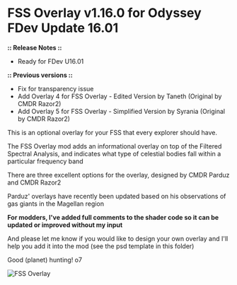 # FSS Overlay v1.16.0 for Odyssey FDev Update 16.01

**:: Release Notes ::**
- Ready for FDev U16.01

**:: Previous versions ::**
- Fix for transparency issue
- Add Overlay 4 for FSS Overlay - Edited Version by Taneth (Original by CMDR Razor2)
- Add Overlay 5 for FSS Overlay - Simplified Version by Syrania (Original by CMDR Razor2)


This is an optional overlay for your FSS that every explorer should have. 

The FSS Overlay mod adds an informational overlay on top of the Filtered Spectral Analysis, and indicates what type of celestial bodies fall within a particular frequency band

There are three excellent options for the overlay, designed by CMDR Parduz and CMDR Razor2

Parduz' overlays have recently been updated based on his observations of gas giants in the Magellan region

**For modders, I've added full comments to the shader code so it can be updated or improved without my input**

And please let me know if you would like to design your own overlay and I'll help you add it into the mod (see the psd template in this folder)

Good (planet) hunting! o7

![FSS Overlay](https://github.com/psychicEgg/EDHM/raw/main/Odyssey/3rdPartyMods/FSS-Overlay/FSS-Overlay-v1.3.png?raw=true)
